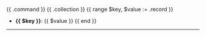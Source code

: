 {{ .command }} {{ .collection }}
{{ range $key, $value := .record }}
* **{{ $key }}**: {{ $value }}
{{ end }}
---
